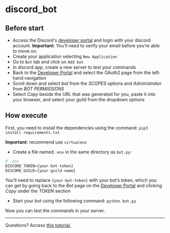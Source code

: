 # discord_bot


## Before start

- Access the Discord's [developer portal](https://discord.com/developers/applications) and login with your discord account.
  **Important**: You’ll need to verify your email before you’re able to move on.
- Create your application selecting `New Application`
- Go to `Bot` tab and click on `Add bot`
- In discord app, create a new server to test your commands
- Back to the [Developer Portal](http://discordapp.com/developers/applications) and select the OAuth2 page from the left-hand navigation
- Scroll down and select _bot_ from the _SCOPES_ options and _Administrator_ from _BOT PERMISSIONS_
- Select _Copy_ beside the URL that was generated for you, paste it into your browser, and select your guild from the dropdown options

## How execute
First, you need to install the dependencies using the command: `pip3 install requirements.txt`

**Important**: recommend use `virtualenv`

- Create a file named `.env` in the same directory as `bot.py`:
```python
# .env
DISCORD_TOKEN={your-bot-token}
DISCORD_GUILD={your-guild-name}
```

You’ll need to replace `{your-bot-token}` with your bot’s token, which you can get by going back to the _Bot_ page on the [Developer Portal](http://discordapp.com/developers/applications) and clicking _Copy_ under the _TOKEN_ section

- Start your bot using the following command: 
`python bot.py`

Now you can test the commands in your server.


---
Questions? Access [this tutorial.](https://realpython.com/how-to-make-a-discord-bot-python/)